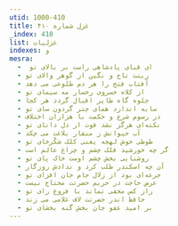 ```yaml
---
utid: 1000-410
title: غزل شماره ۴۱۰
_index: 410
list: غزلیات
indexes: و
mesra:
  - ‌ ای قبای پادشاهی راست بر بالای تو
  - زینت تاج و نگین از گوهر والای تو
  - آفتاب فتح را هر دم طلوعی می دهد
  - از کلاه خسروی رخسار مه سیمای تو
  - جلوه گاه طایر اقبال گردد هر کجا
  - سایه اندازد همای چتر گردون سای تو
  - در رسوم شرع و حکمت با هزاران اختلاف
  - نکته‌ای هرگز نشد فوت از دل دانای تو
  - آب حیوانش ز منقار بلاغت می چکد
  - طوطی خوش لهجه یعنی کلک شکّرخای تو
  - گر چه خورشید فلک چشم و چراغ عالم است
  - روشنایی بخش چشم اوست خاک پای تو
  - آن چه اسکندر طلب کرد و ندادش روزگار
  - جرعه‌ای بود از زلال جام جان افزای تو
  - عرض حاجت در حریم حضرتت محتاج نیست
  - راز کس مخفی نماند با فروغ رای تو
  - حافظ اندر حضرتت لاف غلامی می زند
  - بر امید عفو جان بخش گنه بخشای تو
---
```

